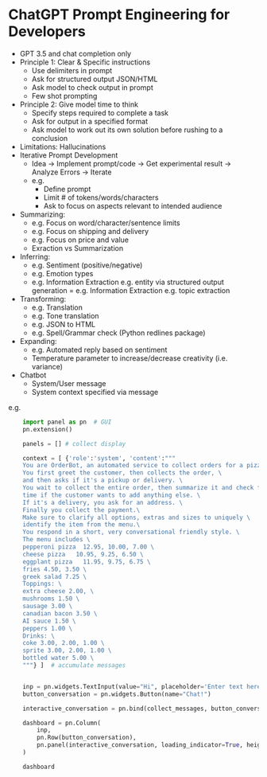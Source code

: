 # ChatGPT Prompt Engineering for Developers

- GPT 3.5 and chat completion only
- Principle 1: Clear & Specific instructions
    - Use delimiters in prompt
    - Ask for structured output JSON/HTML
    - Ask model to check output in prompt
    - Few shot prompting
- Principle 2: Give model time to think
    - Specify steps required to complete a task
    - Ask for output in a specified format
    - Ask model to work out its own solution before rushing to a conclusion
- Limitations: Hallucinations
- Iterative Prompt Development
    - Idea -> Implement prompt/code -> Get experimental result -> Analyze Errors -> Iterate
    - e.g.
        - Define prompt
        - Limit # of tokens/words/characters
        - Ask to focus on aspects relevant to intended audience
- Summarizing:
    - e.g. Focus on word/character/sentence limits
    - e.g. Focus on shipping and delivery
    - e.g. Focus on price and value
    - Exraction vs Summarization
- Inferring:
    - e.g. Sentiment (positive/negative)
    - e.g. Emotion types
    - e.g. Information Extraction e.g. entity via structured output generation
    = e.g. Information Extraction e.g. topic extraction
- Transforming:
    - e.g. Translation
    - e.g. Tone translation
    - e.g. JSON to HTML
    - e.g. Spell/Grammar check (Python redlines package)
- Expanding:
    - e.g. Automated reply based on sentiment
    - Temperature parameter to increase/decrease creativity (i.e. variance)
- Chatbot 
    - System/User message
    - System context specified via message

e.g.

```python
    import panel as pn  # GUI
    pn.extension()

    panels = [] # collect display 

    context = [ {'role':'system', 'content':"""
    You are OrderBot, an automated service to collect orders for a pizza restaurant. \
    You first greet the customer, then collects the order, \
    and then asks if it's a pickup or delivery. \
    You wait to collect the entire order, then summarize it and check for a final \
    time if the customer wants to add anything else. \
    If it's a delivery, you ask for an address. \
    Finally you collect the payment.\
    Make sure to clarify all options, extras and sizes to uniquely \
    identify the item from the menu.\
    You respond in a short, very conversational friendly style. \
    The menu includes \
    pepperoni pizza  12.95, 10.00, 7.00 \
    cheese pizza   10.95, 9.25, 6.50 \
    eggplant pizza   11.95, 9.75, 6.75 \
    fries 4.50, 3.50 \
    greek salad 7.25 \
    Toppings: \
    extra cheese 2.00, \
    mushrooms 1.50 \
    sausage 3.00 \
    canadian bacon 3.50 \
    AI sauce 1.50 \
    peppers 1.00 \
    Drinks: \
    coke 3.00, 2.00, 1.00 \
    sprite 3.00, 2.00, 1.00 \
    bottled water 5.00 \
    """} ]  # accumulate messages


    inp = pn.widgets.TextInput(value="Hi", placeholder='Enter text here…')
    button_conversation = pn.widgets.Button(name="Chat!")

    interactive_conversation = pn.bind(collect_messages, button_conversation)

    dashboard = pn.Column(
        inp,
        pn.Row(button_conversation),
        pn.panel(interactive_conversation, loading_indicator=True, height=300),
    )

    dashboard
```